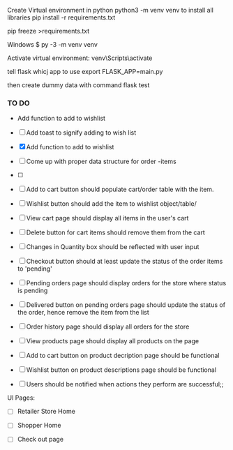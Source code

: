 Create Virtual environment in python
python3 -m venv venv
to install all libraries
pip install -r requirements.txt 

pip freeze >requirements.txt

Windows
$ py -3 -m venv venv

Activate virtual environment:
venv\Scripts\activate

tell flask whicj app to use
export FLASK_APP=main.py

then create dummy data with command
flask test


### TO DO 
* Add function to add to wishlist
- [ ] Add toast to signify adding to wish list
- [x] Add function to add to wishlist
- [ ] Come up with proper data structure for order -items
- [ ] 

- [ ]  Add to cart button should populate cart/order table with the item. 
- [ ] Wishlist button should add the item to wishlist object/table/
- [ ]  View cart page should display all items in the user's cart
- [ ]  Delete button for cart items should remove them from the cart
- [ ]  Changes in Quantity box should be reflected with user input
- [ ]  Checkout button should at least update the status of the order items to 'pending'
- [ ]  Pending orders page should display orders for the store where status is pending
- [ ]  Delivered button on pending orders page should update the status of the order, hence remove the item from the list
- [ ] Order history page should display all orders for the store
- [ ] View products page should display all products on the page
- [ ]  Add to cart button on product decription page should be functional 
- [ ]  Wishlist button on product descriptions page should be functional
- [ ] Users should be notified when actions they perform are successful;;

UI Pages:
- [ ] Retailer Store Home
- [ ]  Shopper Home
- [ ]  Check out page


